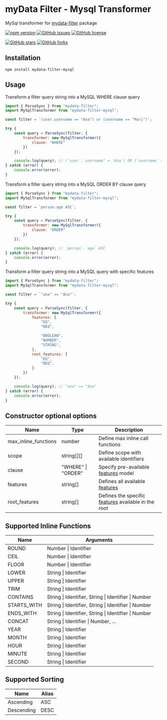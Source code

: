 # myData Filter - Mysql Transformer
MySql transformer for [mydata-filter](https://www.npmjs.com/package/mydata-filter) package

[![npm version](https://badge.fury.io/js/mydata-filter-mysql.svg)](https://badge.fury.io/js/mydata-filter-mysql)
[![GitHub issues](https://img.shields.io/github/issues/joaovitmac/mydata-filter-mysql.svg)](https://github.com/joaovitmac/mydata-filter-mysql/issues)
[![GitHub license](https://img.shields.io/badge/license-MIT-blue.svg)](https://raw.githubusercontent.com/joaovitmac/mydata-filter-mysql/main/LICENSE)

[![GitHub stars](https://img.shields.io/github/stars/joaovitmac/mydata-filter-mysql.svg?style=social&label=Stars)](https://github.com/joaovitmac/mydata-filter-mysql)
[![GitHub forks](https://img.shields.io/github/forks/joaovitmac/mydata-filter-mysql.svg?style=social&label=Forks)](https://github.com/joaovitmac/mydata-filter-mysql)

## Installation

```shell
npm install mydata-filter-mysql
```

## Usage

Transform a filter query string into a MySQL WHERE clause query

```javascript
import { ParseSync } from "mydata-filter";
import MySqlTransformer from "mydata-filter-mysql";

const filter = `(user.username == "Ana") or (username == "Mari")`;

try {
    const query = ParseSync(filter, {
        transformer: new MySqlTransformer({
            clause: "WHERE"
        })
    });

    console.log(query); // (`user`.`username" = 'Ana') OR (`username` = 'Ana')
} catch (error) {
    console.error(error);
}
```

Transform a filter query string into a MySQL ORDER BY clause query

```javascript
import { ParseSync } from "mydata-filter";
import MySqlTransformer from "mydata-filter-mysql";

const filter = `person.age ASC`;

try {
    const query = ParseSync(filter, {
        transformer: new MySqlTransformer({
            clause: "ORDER"
        })
    });

    console.log(query); // `person`.`age` ASC
} catch (error) {
    console.error(error);
}
```

Transform a filter query string into a MySQL query with specific features

```javascript
import { ParseSync } from "mydata-filter";
import MySqlTransformer from "mydata-filter-mysql";

const filter = `"ana" == "Ana"`;

try {
    const query = ParseSync(filter, {
        transformer: new MySqlTransformer({
            features: [
                "EQ",
                "NEQ",

                "BOOLEAN",
                "NUMBER",
                "STRING",
            ],
            root_features: [
                "EQ",
                "NEQ",
            ]
        })
    });

    console.log(query); // "ana" == "Ana"
} catch (error) {
    console.error(error);
}
```

## Constructor optional options
Name | Type | Description
------------ | ------------- | -------------
max_inline_functions | number | Define max inline call functions
scope | string[][] | Define scope with available identifiers
clause | "WHERE" \| "ORDER" | Specify pre-available [features](https://github.com/joaovitmac/mydata-filter#supported-features-identifiers-name) model
features | string[] | Defines all available [features](https://github.com/joaovitmac/mydata-filter#supported-features-identifiers-name)
root_features | string[] | Defines the specific [features](https://github.com/joaovitmac/mydata-filter#supported-features-identifiers-name) available in the root

## Supported Inline Functions
Name | Arguments
------------ | -------------
ROUND | Number \| Identifier
CEIL | Number \| Identifier
FLOOR | Number \| Identifier
LOWER | String \| Identifier
UPPER | String \| Identifier
TRIM | String \| Identifier
CONTAINS | String \| Identifier, String \| Identifier \| Number
STARTS_WITH | String \| Identifier, String \| Identifier \| Number
ENDS_WITH | String \| Identifier, String \| Identifier \| Number
CONCAT | String \| Identifier \| Number, ...
YEAR | String \| Identifier
MONTH | String \| Identifier
HOUR | String \| Identifier
MINUTE | String \| Identifier
SECOND | String \| Identifier

## Supported Sorting
Name | Alias
------------ | -------------
Ascending | ASC
Descending | DESC
